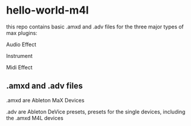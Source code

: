 # hello-world-m4l

this repo contains basic .amxd and .adv files for the three major types of max plugins:

Audio Effect

Instrument

Midi Effect

## .amxd and .adv files

.amxd are Ableton MaX Devices

.adv are Ableton DeVice presets, presets for the single devices, including the .amxd M4L devices
